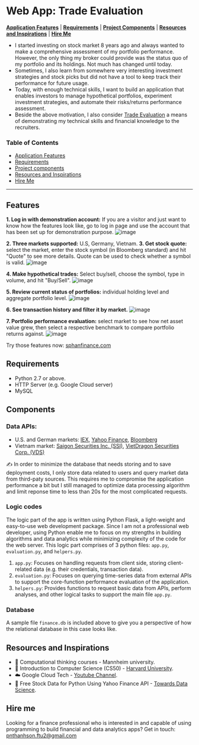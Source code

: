 # Web App: Trade Evaluation
[**Application Features**](#features)
| [**Requirements**](#requirements)
| [**Project Components**](#components)
| [**Resources and Inspirations**](#resources-and-inspirations)
| [**Hire Me**](#hire-me)

- I started investing on stock market 8 years ago and always wanted to make a comprehensive assessment of my portfolio performance. However, the only thing my broker could provide was the status quo of my portfolio and its holdings. Not much has changed until today.
- Sometimes, I also learn from somewhere very interesting investment strategies and stock picks but did not have a tool to keep track their performance for future usage.
- Today, with enough technical skills, I want to build an application that enables investors to manage hypothetical portfolios, experiment investment strategies, and automate their risks/returns performance assessment.
- Beside the above motivation, I also consider [Trade Evaluation](https://sphanfinance.com/1) a means of demonstrating my technical skills and financial knowledge to the recruiters.


### Table of Contents
* [Application Features](#features)
* [Requirements](#requirements)
* [Project components](#components)
* [Resources and Inspirations](#resources-and-inspirations)
* [Hire Me](#hire-me)

---
## Features

**1. Log in with demonstration account:** If you are a visitor and just want to know how the features look like, go to log in page and use the account that has been set up for demonstration purpose. 
![image](https://github.com/sonpnt/Trade-Evaluation_WebApp/blob/main/static/images/login.gif)

**2. Three markets supported:** U.S, Germany, Vietnam.
**3. Get stock quote:** select the market, enter the stock symbol (in Bloomberg standard) and hit "Quote" to see more details. Quote can be used to check whether a symbol is valid.
![image](https://github.com/sonpnt/Trade-Evaluation_WebApp/blob/main/static/images/quote.gif)

**4. Make hypothetical trades:** Select buy/sell, choose the symbol, type in volume, and hit "Buy/Sell".
![image](https://github.com/sonpnt/Trade-Evaluation_WebApp/blob/main/static/images/trade.gif)

**5. Review current status of portfolios:** individual holding level and aggregate portfolio level.
![image](https://github.com/sonpnt/Trade-Evaluation_WebApp/blob/main/static/images/portfolio.gif)

**6. See transaction history and filter it by market.**
![image](https://github.com/sonpnt/Trade-Evaluation_WebApp/blob/main/static/images/history.gif)

**7. Portfolio performance evaluation:** select market to see how net asset value grew, then select a respective benchmark to compare portfolio returns against.
![image](https://github.com/sonpnt/Trade-Evaluation_WebApp/blob/main/static/images/evaluation.gif)

Try those features now: [sphanfinance.com](https://sphanfinance.com/login)

## Requirements
- Python 2.7 or above.
- HTTP Server (e.g. Google Cloud server)
- MySQL

## Components
### Data APIs:

- U.S. and German markets: [IEX](https://iextrading.com/developer), [Yahoo Finance](https://www.yahoofinanceapi.com/), [Bloomberg](https://www.bloomberg.com/)
- Vietnam market: [Saigon Securities Inc. (SSI)](https://www.ssi.com.vn/en), [VietDragon Securities Corp. (VDS)](https://www.vdsc.com.vn/en/home.rv) 

✍️ In order to minimize the database that needs storing and to save deployment costs, I only store data related to users and query market data from third-paty sources. This requires me to compromise the application performance a bit but I still managed to optimize data processing algorithm and limit reponse time to less than 20s for the most complicated requests.

### Logic codes
The logic part of the app is written using Python Flask, a light-weight and easy-to-use web development package. Since I am not a professional web developer, using Python enable me to focus on my strengths in building algorithms and data analytics while minimizing complexity of the code for the web server. This logic part comprises of 3 python files: `app.py`, `evaluation.py`, and `helpers.py`.
1. `app.py`: Focuses on handling requests from client side, storing client-related data (e.g. their credentials, transaction data).
2. `evaluation.py`: Focuses on querying time-series data from external APIs to support the core-function performance evaluation of the application.
3. `helpers.py`: Provides functions to request basic data from APIs, perform analyses, and other logical tasks to support the main file `app.py`. 

### Database
A sample file `finance.db` is included above to give you a perspective of how the relational database in this case looks like.

## Resources and Inspirations
- :blue_book: Computational thinking courses - Mannheim university.
- :book: Introduction to Computer Science (CS50) - [Harvard University](https://cs50.harvard.edu/x/2022/).
- :cloud: Google Cloud Tech - [Youtube Channel](https://www.youtube.com/user/googlecloudplatform).
- :gift: Free Stock Data for Python Using Yahoo Finance API - [Towards Data Science](https://towardsdatascience.com/free-stock-data-for-python-using-yahoo-finance-api-9dafd96cad2e).

## Hire me
Looking for a finance professional who is interested in and capable of using programming to build financial and data analytics apps? Get in touch: [pnthanhson.ftu2@gmail.com](mailto:pnthanhson.ftu2@gmail.com)
